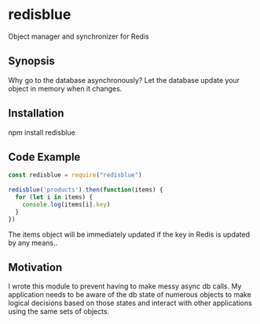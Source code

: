 # redisblue
Object manager and synchronizer for Redis

## Synopsis

Why go to the database asynchronously? Let the database update your object in memory when it changes.

## Installation

npm install redisblue

## Code Example

```js
const redisblue = require("redisblue")
 
redisblue('products').then(function(items) {
  for (let i in items) {
    console.log(items[i].key)
  }
})
```

The items object will be immediately updated if the key in Redis is updated by any means..

## Motivation

I wrote this module to prevent having to make messy async db calls. My application needs to be aware of the db state of numerous objects to make logical decisions based on those states and interact with other applications using the same sets of objects.
